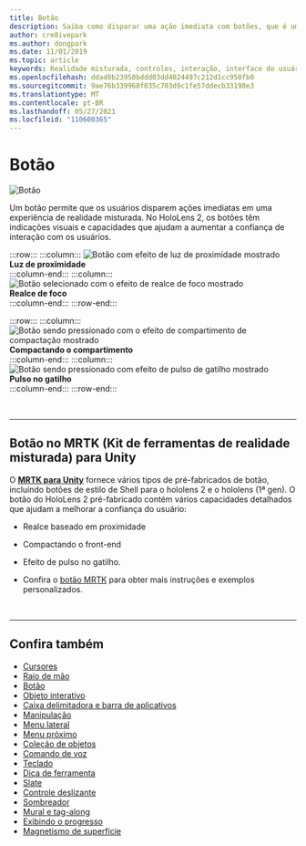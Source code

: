 ```yaml
---
title: Botão
description: Saiba como disparar uma ação imediata com botões, que é um dos componentes fundamentais da realidade misturada.
author: cre8ivepark
ms.author: dongpark
ms.date: 11/01/2019
ms.topic: article
keywords: Realidade misturada, controles, interação, interface do usuário, UX, headset de realidade misturada, headset da realidade mista do Windows, headset da realidade virtual, HoloLens, MRTK, kit de ferramentas de realidade misturada, botão
ms.openlocfilehash: ddad8b23950bddd03dd4024497c212d1cc950fb0
ms.sourcegitcommit: 9ae76b339968f035c703d9c1fe57ddecb33198e3
ms.translationtype: MT
ms.contentlocale: pt-BR
ms.lasthandoff: 05/27/2021
ms.locfileid: "110600365"
---
```

# <a name="button"></a>Botão

![Botão](images/UX_Hero_Button.jpg)

Um botão permite que os usuários disparem ações imediatas em uma experiência de realidade misturada. No HoloLens 2, os botões têm indicações visuais e capacidades que ajudam a aumentar a confiança de interação com os usuários. 

:::row:::
    :::column:::
       ![Botão com efeito de luz de proximidade mostrado](images/UX_Button_Affordance_ProximityLight.jpg)<br>
       **Luz de proximidade**<br>
    :::column-end:::
    :::column:::
       ![Botão selecionado com o efeito de realce de foco mostrado](images/UX_Button_Affordance_FocusHighlight.jpg)<br>
        **Realce de foco**<br>
    :::column-end:::
:::row-end:::

:::row:::
    :::column:::
       ![Botão sendo pressionado com o efeito de compartimento de compactação mostrado](images/UX_Button_Affordance_Compression.jpg)<br>
       **Compactando o compartimento**<br>
    :::column-end:::
    :::column:::
       ![Botão sendo pressionado com efeito de pulso de gatilho mostrado](images/UX_Button_Affordance_Pulse.jpg)<br>
        **Pulso no gatilho**<br>
    :::column-end:::
:::row-end:::

<br>

---

## <a name="button-in-mrtkmixed-reality-toolkit-for-unity"></a>Botão no MRTK (Kit de ferramentas de realidade misturada) para Unity
O **[MRTK para Unity](https://github.com/Microsoft/MixedRealityToolkit-Unity)** fornece vários tipos de pré-fabricados de botão, incluindo botões de estilo de Shell para o hololens 2 e o hololens (1ª gen). O botão do HoloLens 2 pré-fabricado contém vários capacidades detalhados que ajudam a melhorar a confiança do usuário:

* Realce baseado em proximidade
* Compactando o front-end
* Efeito de pulso no gatilho.

* Confira o [botão MRTK](/windows/mixed-reality/mrtk-unity/features/ux-building-blocks/button) para obter mais instruções e exemplos personalizados.

<br>

---

## <a name="see-also"></a>Confira também

* [Cursores](cursors.md)
* [Raio de mão](point-and-commit.md)
* [Botão](button.md)
* [Objeto interativo](interactable-object.md)
* [Caixa delimitadora e barra de aplicativos](app-bar-and-bounding-box.md)
* [Manipulação](direct-manipulation.md)
* [Menu lateral](hand-menu.md)
* [Menu próximo](near-menu.md)
* [Coleção de objetos](object-collection.md)
* [Comando de voz](voice-input.md)
* [Teclado](keyboard.md)
* [Dica de ferramenta](tooltip.md)
* [Slate](slate.md)
* [Controle deslizante](slider.md)
* [Sombreador](shader.md)
* [Mural e tag-along](billboarding-and-tag-along.md)
* [Exibindo o progresso](progress.md)
* [Magnetismo de superfície](surface-magnetism.md)